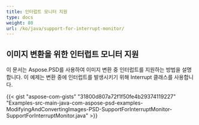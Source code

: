 ```yaml
---
title: 인터럽트 모니터 지원
type: docs
weight: 80
url: /ko/java/support-for-interrupt-monitor/
---
```


## **이미지 변환을 위한 인터럽트 모니터 지원**
이 문서는 Aspose.PSD를 사용하여 이미지 변환 중 인터럽트를 지원하는 방법을 설명합니다. 이 예제는 변환 중에 인터럽트를 발생시키기 위해 Interrupt 클래스를 사용합니다.



{{< gist "aspose-com-gists" "31800d807a72f1f50fe4b29374119227" "Examples-src-main-java-com-aspose-psd-examples-ModifyingAndConvertingImages-PSD-SupportForInterruptMonitor-SupportForInterruptMonitor.java" >}}

